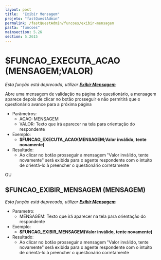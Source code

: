 ```yaml
---
layout: post
title:  "Exibir Mensagem"
projeto: "fastQuestAdmin"
permalink: /fastQuestAdmin/funcoes/exibir-mensagem
pasta: "funcoes"
mainsection: 5.26
section: 5.2615
---
```

# $FUNCAO_EXECUTA_ACAO (MENSAGEM;VALOR)
*Esta função está deprecada, utilizar **<a href="/fastQuestAdmin/funcoesv2/exibirMensagem">Exibir Mensagem</a>***

Abre uma mensagem de validação na página do questionário, a mensagem aparece depois de clicar no botão prosseguir e não permitirá que o questionário avance para a próxima página

- Parâmetros: 
    - ACAO: MENSAGEM
    - VALOR: Texto que irá aparecer na tela para orientação do respondente
- Exemplo:
    - **$FUNCAO_EXECUTA_ACAO(MENSAGEM;Valor inválido, tente novamente)**
- Resultado:
    - Ao clicar no botão prosseguir a mensagem "Valor inválido, tente novamente" será exibida para o agente respondente com o intuito de orientá-lo à preencher o questionário corretamente

OU

## $FUNCAO_EXIBIR_MENSAGEM (MENSAGEM)
*Esta função está deprecada, utilizar **<a href="/fastQuestAdmin/funcoesv2/exibirMensagem">Exibir Mensagem</a>***

- Parametro:
    - MENSAGEM: Texto que irá aparecer na tela para orientação do respondente
- Exemplo:
    - **$FUNCAO_EXIBIR_MENSAGEM(Valor inválido, tente novamente)**
- Resultado:
    - Ao clicar no botão prosseguir a mensagem "Valor inválido, tente novamente" será exibida para o agente respondente com o intuito de orientá-lo à preencher o questionário corretamente
